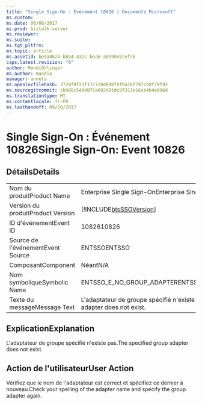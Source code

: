 ```yaml
---
title: "Single Sign-On : Événement 10826 | Documents Microsoft"
ms.custom: 
ms.date: 06/08/2017
ms.prod: biztalk-server
ms.reviewer: 
ms.suite: 
ms.tgt_pltfrm: 
ms.topic: article
ms.assetid: be9a0624-b8a4-432c-bea6-a019947cefc6
caps.latest.revision: "6"
author: MandiOhlinger
ms.author: mandia
manager: anneta
ms.openlocfilehash: 3728f9f21f17c7c8d898f8fba1bf797cb8f79f92
ms.sourcegitcommit: cb908c540d8f1a692d01dc8f313e16cb4b4e696d
ms.translationtype: MT
ms.contentlocale: fr-FR
ms.lasthandoff: 09/20/2017
---
```

# <a name="single-sign-on-event-10826"></a><span data-ttu-id="eb743-102">Single Sign-On : Événement 10826</span><span class="sxs-lookup"><span data-stu-id="eb743-102">Single Sign-On: Event 10826</span></span>
## <a name="details"></a><span data-ttu-id="eb743-103">Détails</span><span class="sxs-lookup"><span data-stu-id="eb743-103">Details</span></span>  
  
|||  
|-|-|  
|<span data-ttu-id="eb743-104">Nom du produit</span><span class="sxs-lookup"><span data-stu-id="eb743-104">Product Name</span></span>|<span data-ttu-id="eb743-105">Enterprise Single Sign-On</span><span class="sxs-lookup"><span data-stu-id="eb743-105">Enterprise Single Sign-On</span></span>|  
|<span data-ttu-id="eb743-106">Version du produit</span><span class="sxs-lookup"><span data-stu-id="eb743-106">Product Version</span></span>|[!INCLUDE[btsSSOVersion](../includes/btsssoversion-md.md)]|  
|<span data-ttu-id="eb743-107">ID d'événement</span><span class="sxs-lookup"><span data-stu-id="eb743-107">Event ID</span></span>|<span data-ttu-id="eb743-108">10826</span><span class="sxs-lookup"><span data-stu-id="eb743-108">10826</span></span>|  
|<span data-ttu-id="eb743-109">Source de l'événement</span><span class="sxs-lookup"><span data-stu-id="eb743-109">Event Source</span></span>|<span data-ttu-id="eb743-110">ENTSSO</span><span class="sxs-lookup"><span data-stu-id="eb743-110">ENTSSO</span></span>|  
|<span data-ttu-id="eb743-111">Composant</span><span class="sxs-lookup"><span data-stu-id="eb743-111">Component</span></span>|<span data-ttu-id="eb743-112">Néant</span><span class="sxs-lookup"><span data-stu-id="eb743-112">N/A</span></span>|  
|<span data-ttu-id="eb743-113">Nom symbolique</span><span class="sxs-lookup"><span data-stu-id="eb743-113">Symbolic Name</span></span>|<span data-ttu-id="eb743-114">ENTSSO_E_NO_GROUP_ADAPTER</span><span class="sxs-lookup"><span data-stu-id="eb743-114">ENTSSO_E_NO_GROUP_ADAPTER</span></span>|  
|<span data-ttu-id="eb743-115">Texte du message</span><span class="sxs-lookup"><span data-stu-id="eb743-115">Message Text</span></span>|<span data-ttu-id="eb743-116">L'adaptateur de groupe spécifié n'existe pas.</span><span class="sxs-lookup"><span data-stu-id="eb743-116">The specified group adapter does not exist.</span></span>|  
  
## <a name="explanation"></a><span data-ttu-id="eb743-117">Explication</span><span class="sxs-lookup"><span data-stu-id="eb743-117">Explanation</span></span>  
 <span data-ttu-id="eb743-118">L'adaptateur de groupe spécifié n'existe pas.</span><span class="sxs-lookup"><span data-stu-id="eb743-118">The specified group adapter does not exist.</span></span>  
  
## <a name="user-action"></a><span data-ttu-id="eb743-119">Action de l'utilisateur</span><span class="sxs-lookup"><span data-stu-id="eb743-119">User Action</span></span>  
 <span data-ttu-id="eb743-120">Vérifiez que le nom de l'adaptateur est correct et spécifiez ce dernier à nouveau.</span><span class="sxs-lookup"><span data-stu-id="eb743-120">Check your spelling of the adapter name and specify the group adapter again.</span></span>